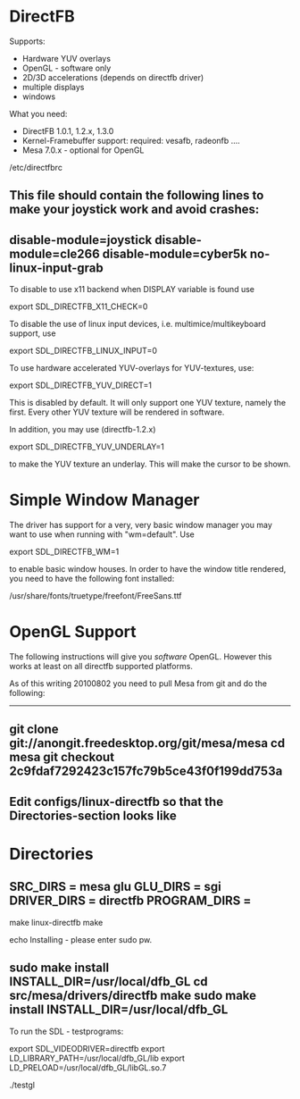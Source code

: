 DirectFB
========

Supports:

- Hardware YUV overlays
- OpenGL - software only
- 2D/3D accelerations (depends on directfb driver)
- multiple displays
- windows

What you need:

* DirectFB 1.0.1, 1.2.x, 1.3.0
* Kernel-Framebuffer support: required: vesafb, radeonfb .... 
* Mesa 7.0.x	   - optional for OpenGL

/etc/directfbrc

This file should contain the following lines to make
your joystick work and avoid crashes:
------------------------
disable-module=joystick
disable-module=cle266
disable-module=cyber5k
no-linux-input-grab
------------------------

To disable to use x11 backend when DISPLAY variable is found use

export SDL_DIRECTFB_X11_CHECK=0

To disable the use of linux input devices, i.e. multimice/multikeyboard support,
use

export SDL_DIRECTFB_LINUX_INPUT=0

To use hardware accelerated YUV-overlays for YUV-textures, use:

export SDL_DIRECTFB_YUV_DIRECT=1

This is disabled by default. It will only support one 
YUV texture, namely the first. Every other YUV texture will be
rendered in software.

In addition, you may use (directfb-1.2.x)

export SDL_DIRECTFB_YUV_UNDERLAY=1

to make the YUV texture an underlay. This will make the cursor to
be shown.

Simple Window Manager
=====================

The driver has support for a very, very basic window manager you may
want to use when running with "wm=default". Use

export SDL_DIRECTFB_WM=1

to enable basic window houses. In order to have the window title rendered,
you need to have the following font installed:

/usr/share/fonts/truetype/freefont/FreeSans.ttf

OpenGL Support
==============

The following instructions will give you *software* OpenGL. However this
works at least on all directfb supported platforms.

As of this writing 20100802 you need to pull Mesa from git and do the following:

------------------------
git clone git://anongit.freedesktop.org/git/mesa/mesa
cd mesa 
git checkout 2c9fdaf7292423c157fc79b5ce43f0f199dd753a
------------------------

Edit configs/linux-directfb so that the Directories-section looks like
------------------------
# Directories
SRC_DIRS     = mesa glu 
GLU_DIRS     = sgi
DRIVER_DIRS  = directfb
PROGRAM_DIRS = 
------------------------

make linux-directfb
make

echo Installing - please enter sudo pw.

sudo make install INSTALL_DIR=/usr/local/dfb_GL
cd src/mesa/drivers/directfb
make
sudo make install INSTALL_DIR=/usr/local/dfb_GL
------------------------

To run the SDL - testprograms:

export SDL_VIDEODRIVER=directfb
export LD_LIBRARY_PATH=/usr/local/dfb_GL/lib
export LD_PRELOAD=/usr/local/dfb_GL/libGL.so.7

./testgl

